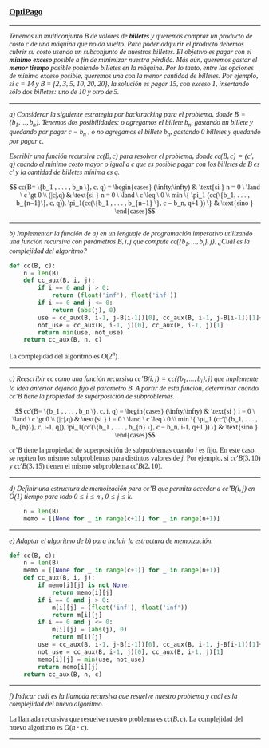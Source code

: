 <font face="LaTeX">

### <u>OptiPago</u>
---
*Tenemos un multiconjunto B de valores de **billetes** y queremos comprar un producto de costo c de una máquina que no da vuelto. Para poder adquirir el producto debemos cubrir su costo usando un subconjunto de nuestros billetes. El objetivo es pagar con el **mínimo exceso** posible a fin de minimizar nuestra pérdida. Más aún, queremos gastar el **menor tiempo** posible poniendo billetes en la máquina. Por lo tanto, entre las opciones de mínimo exceso posible, queremos una con la menor cantidad de billetes. Por ejemplo, si c = 14 y B = {2, 3, 5, 10, 20, 20}, la solución es pagar 15, con exceso 1, insertando sólo dos billetes: uno de 10 y otro de 5.*

---

*a) Considerar la siguiente estrategia por backtracking para el problema, donde $B = \{b_1 , . . . , b_n \}$.
Tenemos dos posibilidades: o agregamos el billete $b_n$, gastando un billete y quedando por pagar $c − b_n$ , o no agregamos el billete $b_n$, gastando 0 billetes y quedando por pagar c.*

*Escribir una función recursiva $cc(B, c)$ para resolver el problema, donde $cc(B, c) = (c′ , q)$ cuando el mínimo costo mayor o igual a c que es posible pagar con los billetes de B es c′ y
la cantidad de billetes mínima es q.*


$$ cc(B= \{b_1 , . . . , b_n \}, c, q) =  \begin{cases} (\infty,\infty) & \text{si } n = 0 \ \land \ c \gt 0 \\ (|c|,q) & \text{si } n = 0 \ \land \ c \leq \ 0 \\ min \{ \pi_1 (cc(\{b_1, . . . , b_{n−1}\}, c, q)), \pi_1(cc(\{b_1 , . . . , b_{n−1} \}, c − b_n, q+1 )) \} & \text{sino } \end{cases}$$


---

*b) Implementar la función de a) en un lenguaje de programación imperativo utilizando una
función recursiva con parámetros $B, i, j$ que compute $cc(\{b_1 , . . . , b_i \}, j)$. ¿Cuál es la complejidad del algoritmo?*

```python
def cc(B, c):
    n = len(B)
    def cc_aux(B, i, j):
        if i == 0 and j > 0:
            return (float('inf'), float('inf'))
        if i == 0 and j <= 0:
            return (abs(j), 0)
        use = cc_aux(B, i-1, j-B[i-1])[0], cc_aux(B, i-1, j-B[i-1])[1]+1
        not_use = cc_aux(B, i-1, j)[0], cc_aux(B, i-1, j)[1]
        return min(use, not_use)
    return cc_aux(B, n, c)
```

La complejidad del algoritmo es $O(2^n)$.

---

*c) Reescribir cc como una función recursiva $cc’B (i, j) = cc(\{b_1 , . . . , b_i \}, j)$ que implemente la
idea anterior dejando fijo el parámetro B. A partir de esta función, determinar cuándo $cc’B$ tiene la propiedad de superposición de subproblemas.*

$$ cc'(B= \{b_1 , . . . , b_n \}, c, i, q) =  \begin{cases} (\infty,\infty) & \text{si } i = 0 \ \land \ c \gt 0 \\ (|c|,q) & \text{si } i = 0 \ \land \ c \leq \ 0 \\ min \{ \pi_1 (cc'(\{b_1, . . . , b_{n}\}, c, i-1, q)), \pi_1(cc'(\{b_1 , . . . , b_{n} \}, c − b_n, i-1, q+1 )) \} & \text{sino } \end{cases}$$

$cc’B$ tiene la propiedad de superposición de subproblemas cuando $i$ es fijo. En este caso, se repiten los mismos subproblemas para distintos valores de $j$. Por ejemplo, si $cc'B(3, 10)$ y $cc'B(3, 15)$ tienen el mismo subproblema $cc'B(2, 10)$. 

---

*d) Definir una estructura de memoización para $cc’B$ que permita acceder a $cc’B (i, j)$ en $O(1)$ tiempo para todo $0 ≤ i ≤ n \ , \ 0 ≤ j ≤ k$.*

```python
    n = len(B)
    memo = [[None for _ in range(c+1)] for _ in range(n+1)]
```

---

*e) Adaptar el algoritmo de b) para incluir la estructura de memoización.*

```python
def cc(B, c):
    n = len(B)
    memo = [[None for _ in range(c+1)] for _ in range(n+1)]
    def cc_aux(B, i, j):
        if memo[i][j] is not None:
            return memo[i][j]
        if i == 0 and j > 0:
            m[i][j] = (float('inf'), float('inf'))
            return m[i][j]
        if i == 0 and j <= 0:
            m[i][j] = (abs(j), 0)
            return m[i][j]
        use = cc_aux(B, i-1, j-B[i-1])[0], cc_aux(B, i-1, j-B[i-1])[1]+1
        not_use = cc_aux(B, i-1, j)[0], cc_aux(B, i-1, j)[1]
        memo[i][j] = min(use, not_use)
        return memo[i][j]
    return cc_aux(B, n, c)
```


---


*f) Indicar cuál es la llamada recursiva que resuelve nuestro problema y cuál es la complejidad del nuevo algoritmo.*

La llamada recursiva que resuelve nuestro problema es $cc(B, c)$. La complejidad del nuevo algoritmo es $O(n \cdot c)$.

---


</font>